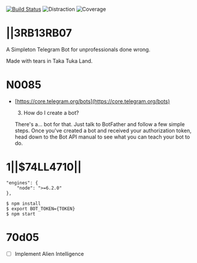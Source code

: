 [![Build Status](https://travis-ci.org/madflow/nerdbier-b0t.svg?branch=master)](https://travis-ci.org/madflow/nerdbier-b0t)
![Distraction](https://img.shields.io/badge/distraction-passing-brightgreen.svg)
![Coverage](https://img.shields.io/badge/coverage-0%25-brightgreen.svg)

# |\|3RB13RB07

A Simpleton Telegram Bot for unprofessionals done wrong.

Made with tears in Taka Tuka Land.

# N0085

+ [https://core.telegram.org/bots](https://core.telegram.org/bots)

    3. How do I create a bot?

    There's a… bot for that. Just talk to BotFather and follow a few simple steps. Once you've created a bot and received your authorization token, head down to the Bot API manual to see what you can teach your bot to do.

# 1|\|$74LL4710|\|

```
"engines": {
    "node": ">=6.2.0"
},
```



```
$ npm install
$ export BOT_TOKEN={TOKEN}
$ npm start
```

# 70d05

- [ ] Implement Alien Intelligence



